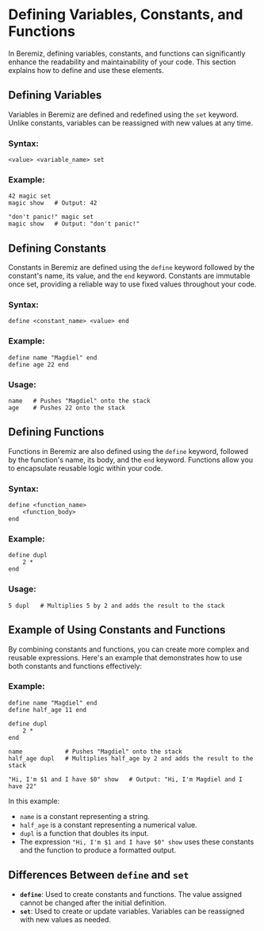 # Defining Variables, Constants, and Functions

In Beremiz, defining variables, constants, and functions can significantly enhance the readability and maintainability of your code. This section explains how to define and use these elements.

## Defining Variables

Variables in Beremiz are defined and redefined using the `set` keyword. Unlike constants, variables can be reassigned with new values at any time.

### Syntax:

```beremiz
<value> <variable_name> set
```

### Example:

```beremiz
42 magic set
magic show   # Output: 42

"don't panic!" magic set
magic show   # Output: "don't panic!"
```

## Defining Constants

Constants in Beremiz are defined using the `define` keyword followed by the constant's name, its value, and the `end` keyword. Constants are immutable once set, providing a reliable way to use fixed values throughout your code.

### Syntax:

```beremiz
define <constant_name> <value> end
```

### Example:

```beremiz
define name "Magdiel" end
define age 22 end
```

### Usage:

```beremiz
name   # Pushes "Magdiel" onto the stack
age    # Pushes 22 onto the stack
```

## Defining Functions

Functions in Beremiz are also defined using the `define` keyword, followed by the function's name, its body, and the `end` keyword. Functions allow you to encapsulate reusable logic within your code.

### Syntax:

```beremiz
define <function_name>
    <function_body>
end
```

### Example:

```beremiz
define dupl
    2 *
end
```

### Usage:

```beremiz
5 dupl   # Multiplies 5 by 2 and adds the result to the stack
```

## Example of Using Constants and Functions

By combining constants and functions, you can create more complex and reusable expressions. Here's an example that demonstrates how to use both constants and functions effectively:

### Example:

```beremiz
define name "Magdiel" end
define half_age 11 end

define dupl
    2 *
end

name            # Pushes "Magdiel" onto the stack
half_age dupl   # Multiplies half_age by 2 and adds the result to the stack

"Hi, I'm $1 and I have $0" show   # Output: "Hi, I'm Magdiel and I have 22"
```

In this example:
- `name` is a constant representing a string.
- `half_age` is a constant representing a numerical value.
- `dupl` is a function that doubles its input.
- The expression `"Hi, I'm $1 and I have $0" show` uses these constants and the function to produce a formatted output.

## Differences Between `define` and `set`

- **`define`**: Used to create constants and functions. The value assigned cannot be changed after the initial definition.
- **`set`**: Used to create or update variables. Variables can be reassigned with new values as needed.
